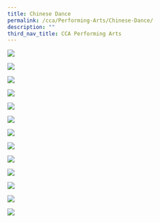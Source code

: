 ```yaml
---
title: Chinese Dance
permalink: /cca/Performing-Arts/Chinese-Dance/
description: ""
third_nav_title: CCA Performing Arts
---
```

![](/images/Our%20Curriculum/CCA/Performing%20Arts/Chinese%20Dance/C1.jpg)

![](/images/Our%20Curriculum/CCA/Performing%20Arts/Chinese%20Dance/C5.jpg)

![](/images/Our%20Curriculum/CCA/Performing%20Arts/Chinese%20Dance/C6.jpg)

![](/images/Our%20Curriculum/CCA/Performing%20Arts/Chinese%20Dance/C7.jpg)

![](/images/Our%20Curriculum/CCA/Performing%20Arts/Chinese%20Dance/C8.jpg)

![](/images/Our%20Curriculum/CCA/Performing%20Arts/Chinese%20Dance/C9.jpg)

![](/images/Our%20Curriculum/CCA/Performing%20Arts/Chinese%20Dance/C10.jpg)

![](/images/Our%20Curriculum/CCA/Performing%20Arts/Chinese%20Dance/C11.jpg)

![](/images/Our%20Curriculum/CCA/Performing%20Arts/Chinese%20Dance/C12.jpg)

![](/images/Our%20Curriculum/CCA/Performing%20Arts/Chinese%20Dance/C13.jpg)

![](/images/Our%20Curriculum/CCA/Performing%20Arts/Chinese%20Dance/C14.jpg)

![](/images/Our%20Curriculum/CCA/Performing%20Arts/Chinese%20Dance/C15.jpg)

![](/images/Our%20Curriculum/CCA/Performing%20Arts/Chinese%20Dance/C16.jpg)